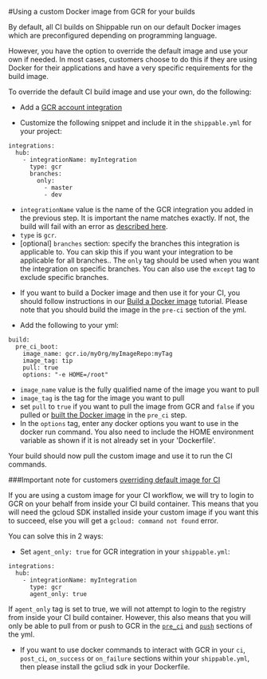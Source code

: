 #Using a custom Docker image from GCR for your builds

By default, all CI builds on Shippable run on our default Docker images which are preconfigured depending on programming language.

However, you have the option to override the default image and use your own if needed. In most cases, customers choose to do this if they are using Docker for their applications and have a very specific requirements for the build image.

To override the default CI build image and use your own, do the following:

* Add a [GCR account integration](/integrations/imageRegistries/gcr/)

* Customize the following snippet and include it in the `shippable.yml` for your project:

```
integrations:                               
  hub:
    - integrationName: myIntegration
      type: gcr
      branches:
        only:
          - master
          - dev
```
- `integrationName` value is the name of the GCR integration you added in the previous step. It is important the name matches exactly. If not, the build will fail with an error as  [described here](/ci/troubleshoot/#integration-name-specified-in-yml-does-not-match).
- `type` is `gcr`.
- [optional] `branches` section: specify the branches this integration is applicable to. You can skip this if you want your integration to be applicable for all branches.. The `only` tag should be used when you want the integration on specific branches. You can also use the `except` tag to exclude specific branches.

* If you want to build a Docker image and then use it for your CI, you should follow instructions in our [Build a Docker image](/tutorials/ci/hub-gcr-build-docker-image/) tutorial. Please note that you should build the image in the `pre-ci` section of the yml.

* Add the following to your yml:

```
build:
  pre_ci_boot:
    image_name: gcr.io/myOrg/myImageRepo:myTag
    image_tag: tip
    pull: true
    options: "-e HOME=/root"

```
- `image_name` value is the fully qualified name of the image you want to pull
- `image_tag` is the tag for the image you want to pull
- set `pull` to `true` if you want to pull the image from GCR and `false` if you pulled or [built the Docker image](/tutorials/ci/hub-gcr-build-docker-image/) in the `pre_ci` step.
- In the `options` tag, enter any docker options you want to use in the docker run command. You also need to include the HOME environment variable as shown if it is not already set in your 'Dockerfile'.

Your build should now pull the custom image and use it to run the CI commands.

###Important note for customers [overriding default image for CI](/ci/shippableyml/#pre-ci-boot)

If you are using a custom image for your CI workflow, we will try to login to GCR on your behalf from inside your CI build container. This means that you will need the gcloud SDK installed inside your custom image if you want this to succeed, else you will get a `gcloud: command not found` error.

You can solve this in 2 ways:

* Set `agent_only: true` for GCR integration in your `shippable.yml`:

```
integrations:
  hub:
    - integrationName: myIntegration
      type: gcr
      agent_only: true

```

If `agent_only` tag is set to true, we will not attempt to login to the registry from inside your CI build container. However, this also means that you will only be able to pull from or push to GCR in the [`pre_ci`](/ci/shippableyml/pre-ci) and [`push`](/ci/shippableyml/#push) sections of the yml.

* If you want to use docker commands to interact with GCR in your `ci`, `post_ci`, `on_success` or `on_failure` sections within your `shippable.yml`, then please install the gcliud sdk in your Dockerfile.
